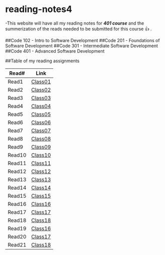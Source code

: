 # reading-notes4

-This website will have all my reading notes for ***401 course*** and the summerization of the reads needed to be submitted for this course 👍 .

##Code 102 - Intro to Software Development
##Code 201 - Foundations of Software Development
##Code 301 - Intermediate Software Development
##Code 401 - Advanced Software Development


##Table of my reading assignments

Read#   |  Link
-----------|-----------
Read1      | [Class01](https://aseelsamer.github.io/reading-notes4/readme1)
Read2      | [Class02](https://aseelsamer.github.io/reading-notes4/read02)
Read3      | [Class03](https://aseelsamer.github.io/reading-notes4/read03)
Read4      | [Class04](https://aseelsamer.github.io/reading-notes4/read04)
Read5      | [Class05](https://aseelsamer.github.io/reading-notes4/read05)
Read6      | [Class06](https://aseelsamer.github.io/reading-notes4/read06)
Read7      | [Class07](https://aseelsamer.github.io/reading-notes4/read07)
Read8      | [Class08](https://aseelsamer.github.io/reading-notes4/read08)
Read9      | [Class09](https://aseelsamer.github.io/reading-notes4/read09)
Read10     | [Class10](https://aseelsamer.github.io/reading-notes4/read10)
Read11     | [Class11](https://aseelsamer.github.io/reading-notes4/read11)
Read12     | [Class12](https://aseelsamer.github.io/reading-notes4/read12)
Read13     | [Class13](https://aseelsamer.github.io/reading-notes4/read13)
Read14     | [Class14](https://aseelsamer.github.io/reading-notes4/read14)
Read15     | [Class15](https://aseelsamer.github.io/reading-notes4/readme15)
Read16     | [Class16](https://aseelsamer.github.io/reading-notes4/read16)
Read17     | [Class17](https://aseelsamer.github.io/reading-notes4/read17)
Read18     | [Class18](https://aseelsamer.github.io/reading-notes4/read18)
Read19     | [Class16](https://aseelsamer.github.io/reading-notes4/read19)
Read20     | [Class17](https://aseelsamer.github.io/reading-notes4/read20)
Read21     | [Class18](https://aseelsamer.github.io/reading-notes4/read21)
